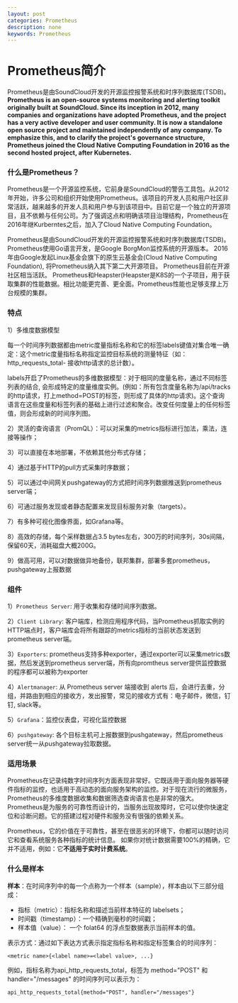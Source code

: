 ```yaml
---
layout: post
categories: Prometheus
description: none
keywords: Prometheus
---
```

# Prometheus简介
Prometheus是由SoundCloud开发的开源监控报警系统和时序列数据库(TSDB)。
**Prometheus is an open-source systems monitoring and alerting toolkit originally built at SoundCloud. Since its inception in 2012, many companies and organizations have adopted Prometheus, and the project has a very active developer and user community. It is now a standalone open source project and maintained independently of any company. To emphasize this, and to clarify the project's governance structure, Prometheus joined the Cloud Native Computing Foundation in 2016 as the second hosted project, after Kubernetes.**

### **什么是Prometheus？**

Prometheus是一个开源监控系统，它前身是SoundCloud的警告工具包。从2012年开始，许多公司和组织开始使用Prometheus。该项目的开发人员和用户社区非常活跃，越来越多的开发人员和用户参与到该项目中。目前它是一个独立的开源项目，且不依赖与任何公司。为了强调这点和明确该项目治理结构，Prometheus在2016年继Kurberntes之后，加入了Cloud Native Computing Foundation。

Prometheus是由SoundCloud开发的开源监控报警系统和时序列数据库(TSDB)。Prometheus使用Go语言开发，是Google BorgMon监控系统的开源版本。
2016年由Google发起Linux基金会旗下的原生云基金会(Cloud Native Computing Foundation), 将Prometheus纳入其下第二大开源项目。
Prometheus目前在开源社区相当活跃。
Prometheus和Heapster(Heapster是K8S的一个子项目，用于获取集群的性能数据。相比功能更完善、更全面。Prometheus性能也足够支撑上万台规模的集群。

### 特点

1）多维度数据模型

每一个时间序列数据都由metric度量指标名称和它的标签labels键值对集合唯一确定：这个metric度量指标名称指定监控目标系统的测量特征（如：http_requests_total- 接收http请求的总计数）。

labels开启了Prometheus的多维数据模型：对于相同的度量名称，通过不同标签列表的结合, 会形成特定的度量维度实例。(例如：所有包含度量名称为/api/tracks的http请求，打上method=POST的标签，则形成了具体的http请求)。这个查询语言在这些度量和标签列表的基础上进行过滤和聚合。改变任何度量上的任何标签值，则会形成新的时间序列图。

2）灵活的查询语言（PromQL）：可以对采集的metrics指标进行加法，乘法，连接等操作；

3）可以直接在本地部署，不依赖其他分布式存储；

4）通过基于HTTP的pull方式采集时序数据；

5）可以通过中间网关pushgateway的方式把时间序列数据推送到prometheus server端；

6）可通过服务发现或者静态配置来发现目标服务对象（targets）。

7）有多种可视化图像界面，如Grafana等。

8）高效的存储，每个采样数据占3.5 bytes左右，300万的时间序列，30s间隔，保留60天，消耗磁盘大概200G。

9）做高可用，可以对数据做异地备份，联邦集群，部署多套prometheus，pushgateway上报数据

### 组件

1）`Prometheus Server`: 用于收集和存储时间序列数据。

2）`Client Library`: 客户端库，检测应用程序代码，当Prometheus抓取实例的HTTP端点时，客户端库会将所有跟踪的metrics指标的当前状态发送到prometheus server端。

3）`Exporters`: prometheus支持多种exporter，通过exporter可以采集metrics数据，然后发送到prometheus server端，所有向promtheus server提供监控数据的程序都可以被称为exporter

4）`Alertmanager`: 从 Prometheus server 端接收到 alerts 后，会进行去重，分组，并路由到相应的接收方，发出报警，常见的接收方式有：电子邮件，微信，钉钉, slack等。

5）`Grafana`：监控仪表盘，可视化监控数据

6）`pushgateway`: 各个目标主机可上报数据到pushgateway，然后prometheus server统一从pushgateway拉取数据。

### **适用场景**

Prometheus在记录纯数字时间序列方面表现非常好。它既适用于面向服务器等硬件指标的监控，也适用于高动态的面向服务架构的监控。对于现在流行的微服务，Prometheus的多维度数据收集和数据筛选查询语言也是非常的强大。Prometheus是为服务的可靠性而设计的，当服务出现故障时，它可以使你快速定位和诊断问题。它的搭建过程对硬件和服务没有很强的依赖关系。

Prometheus，它的价值在于可靠性，甚至在很恶劣的环境下，你都可以随时访问它和查看系统服务各种指标的统计信息。 如果你对统计数据需要100%的精确，它并不适用，例如：它**不适用于实时计费系统**。



### 什么是样本

**样本**：在时间序列中的每一个点称为一个样本（sample），样本由以下三部分组成：

- 指标（metric）：指标名称和描述当前样本特征的 labelsets；
- 时间戳（timestamp）：一个精确到毫秒的时间戳；
- 样本值（value）： 一个 folat64 的浮点型数据表示当前样本的值。

表示方式：通过如下表达方式表示指定指标名称和指定标签集合的时间序列：

```
<metric name>{<label name>=<label value>, ...}
```

例如，指标名称为api_http_requests_total，标签为 method="POST" 和 handler="/messages" 的时间序列可以表示为：

```
api_http_requests_total{method="POST", handler="/messages"}
```
